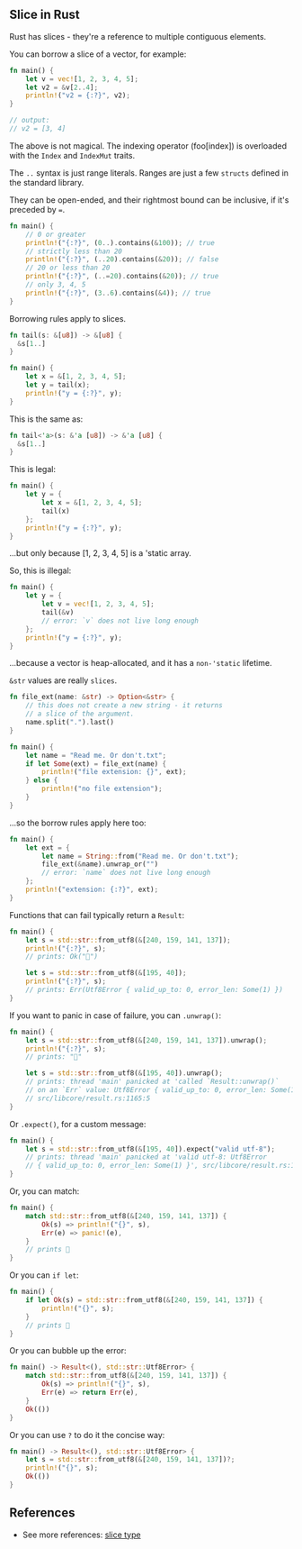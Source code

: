 ## Slice in Rust

Rust has slices - they're a reference to multiple contiguous elements.

You can borrow a slice of a vector, for example:

```rust
fn main() {
    let v = vec![1, 2, 3, 4, 5];
    let v2 = &v[2..4];
    println!("v2 = {:?}", v2);
}

// output:
// v2 = [3, 4]
```

The above is not magical. The indexing operator (foo[index]) is overloaded with the `Index` and `IndexMut` traits.

The `..` syntax is just range literals. Ranges are just a few `structs` defined in the standard library.

They can be open-ended, and their rightmost bound can be inclusive, if it's preceded by `=`.

```rust
fn main() {
    // 0 or greater
    println!("{:?}", (0..).contains(&100)); // true
    // strictly less than 20
    println!("{:?}", (..20).contains(&20)); // false
    // 20 or less than 20
    println!("{:?}", (..=20).contains(&20)); // true
    // only 3, 4, 5
    println!("{:?}", (3..6).contains(&4)); // true
}
```

Borrowing rules apply to slices.

```rust
fn tail(s: &[u8]) -> &[u8] {
  &s[1..] 
}

fn main() {
    let x = &[1, 2, 3, 4, 5];
    let y = tail(x);
    println!("y = {:?}", y);
}
```

This is the same as:

```rust
fn tail<'a>(s: &'a [u8]) -> &'a [u8] {
  &s[1..] 
}
```

This is legal:

```rust
fn main() {
    let y = {
        let x = &[1, 2, 3, 4, 5];
        tail(x)
    };
    println!("y = {:?}", y);
}
```

...but only because [1, 2, 3, 4, 5] is a 'static array.

So, this is illegal:

```rust
fn main() {
    let y = {
        let v = vec![1, 2, 3, 4, 5];
        tail(&v)
        // error: `v` does not live long enough
    };
    println!("y = {:?}", y);
}

```

...because a vector is heap-allocated, and it has a `non-'static` lifetime.

`&str` values are really `slices`.

```rust
fn file_ext(name: &str) -> Option<&str> {
    // this does not create a new string - it returns
    // a slice of the argument.
    name.split(".").last()
}

fn main() {
    let name = "Read me. Or don't.txt";
    if let Some(ext) = file_ext(name) {
        println!("file extension: {}", ext);
    } else {
        println!("no file extension");
    }
}

```

...so the borrow rules apply here too:

```rust
fn main() {
    let ext = {
        let name = String::from("Read me. Or don't.txt");
        file_ext(&name).unwrap_or("")
        // error: `name` does not live long enough
    };
    println!("extension: {:?}", ext);
}
```

Functions that can fail typically return a `Result`:

```rust
fn main() {
    let s = std::str::from_utf8(&[240, 159, 141, 137]);
    println!("{:?}", s);
    // prints: Ok("🍉")

    let s = std::str::from_utf8(&[195, 40]);
    println!("{:?}", s);
    // prints: Err(Utf8Error { valid_up_to: 0, error_len: Some(1) })
}
```

If you want to panic in case of failure, you can `.unwrap()`:

```rust
fn main() {
    let s = std::str::from_utf8(&[240, 159, 141, 137]).unwrap();
    println!("{:?}", s);
    // prints: "🍉"

    let s = std::str::from_utf8(&[195, 40]).unwrap();
    // prints: thread 'main' panicked at 'called `Result::unwrap()`
    // on an `Err` value: Utf8Error { valid_up_to: 0, error_len: Some(1) }',
    // src/libcore/result.rs:1165:5
}

```

Or `.expect()`, for a custom message:
```rust
fn main() {
    let s = std::str::from_utf8(&[195, 40]).expect("valid utf-8");
    // prints: thread 'main' panicked at 'valid utf-8: Utf8Error
    // { valid_up_to: 0, error_len: Some(1) }', src/libcore/result.rs:1165:5
}
```

Or, you can match:

```rust
fn main() {
    match std::str::from_utf8(&[240, 159, 141, 137]) {
        Ok(s) => println!("{}", s),
        Err(e) => panic!(e),
    }
    // prints 🍉
}
```

Or you can `if let`:

```rust
fn main() {
    if let Ok(s) = std::str::from_utf8(&[240, 159, 141, 137]) {
        println!("{}", s);
    }
    // prints 🍉
}
```

Or you can bubble up the error:

```rust
fn main() -> Result<(), std::str::Utf8Error> {
    match std::str::from_utf8(&[240, 159, 141, 137]) {
        Ok(s) => println!("{}", s),
        Err(e) => return Err(e),
    }
    Ok(())
}
```

Or you can use `?` to do it the concise way:

```rust
fn main() -> Result<(), std::str::Utf8Error> {
    let s = std::str::from_utf8(&[240, 159, 141, 137])?;
    println!("{}", s);
    Ok(())
}
```
## References

- See more references: [slice type](https://doc.rust-lang.org/book/ch04-03-slices.html)